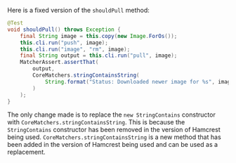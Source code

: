 Here is a fixed version of the `shouldPull` method:

```java
@Test
void shouldPull() throws Exception {
    final String image = this.copy(new Image.ForOs());
    this.cli.run("push", image);
    this.cli.run("image", "rm", image);
    final String output = this.cli.run("pull", image);
    MatcherAssert.assertThat(
        output,
        CoreMatchers.stringContainsString(
            String.format("Status: Downloaded newer image for %s", image)
        )
    );
}
```

The only change made is to replace the `new StringContains` constructor with `CoreMatchers.stringContainsString`. This is because the `StringContains` constructor has been removed in the version of Hamcrest being used. `CoreMatchers.stringContainsString` is a new method that has been added in the version of Hamcrest being used and can be used as a replacement.